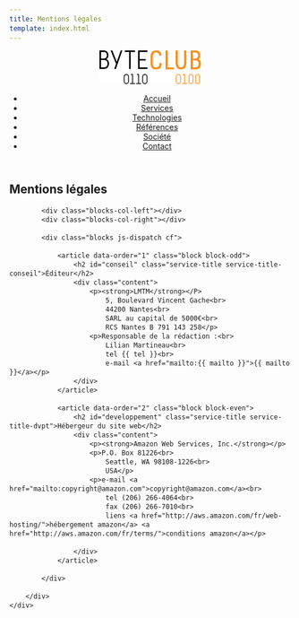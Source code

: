 ```yaml
---
title: Mentions légales
template: index.html
---
```


<div class="js-sticky">
	<header class="header" role="banner" id="top">
		<div class="wrap cf">
			<div class="logo"><img src="img/logo.png" alt="{{ site }}"/></div>
			<nav class="wrapper-nav-main">
				<ul class="nav nav-main">
					<li class="lnk-home current"><a href="index.html"><span>Accueil</span></a></li>
					<li><a href="services.html">Services</a></li>
					<li><a href="technologies.html">Technologies</a></li>
					<li><a href="references.html">Références</a></li>
					<li><a href="societe.html">Société</a></li>
					<li><a href="contact.html">Contact</a></li>
				</ul>
			</nav>
		</div>
	</header>
</div>

<section class="banner">
	<div class="wrap cf">
		<div class="inner">
			<h1 class="page-title">Mentions légales</h1>
			<div class="banner-text">
				<p></p>
			</div>
		</div>
	</div>
</section>

<section class="section section-alt">
	<div class="wrap cf">
		<div class="inner">

			<div class="blocks-col-left"></div>
			<div class="blocks-col-right"></div>

			<div class="blocks js-dispatch cf">

				<article data-order="1" class="block block-odd">
					<h2 id="conseil" class="service-title service-title-conseil">Éditeur</h2>
					<div class="content">
						<p><strong>LMTM</strong></P>
							5, Boulevard Vincent Gache<br>
							44200 Nantes<br>
							SARL au capital de 5000€<br>
							RCS Nantes B 791 143 258</p>
						<p>Responsable de la rédaction :<br>
							Lilian Martineau<br>
							tel {{ tel }}<br>
							e-mail <a href="mailto:{{ mailto }}">{{ mailto }}</a></p>
					</div>
				</article>

				<article data-order="2" class="block block-even">
					<h2 id="developpement" class="service-title service-title-dvpt">Hébergeur du site web</h2>
					<div class="content">
						<p><strong>Amazon Web Services, Inc.</strong></p>
						<p>P.O. Box 81226<br>
							Seattle, WA 98108-1226<br>
							USA</p>
						<p>e-mail <a href="mailto:copyright@amazon.com">copyright@amazon.com</a><br>
							tel (206) 266-4064<br>
							fax (206) 266-7010<br>
							liens <a href="http://aws.amazon.com/fr/web-hosting/">hébergement amazon</a> <a href="http://aws.amazon.com/fr/terms/">conditions amazon</a></p>

					</div>
				</article>

			</div>

		</div>
	</div>
</section>
